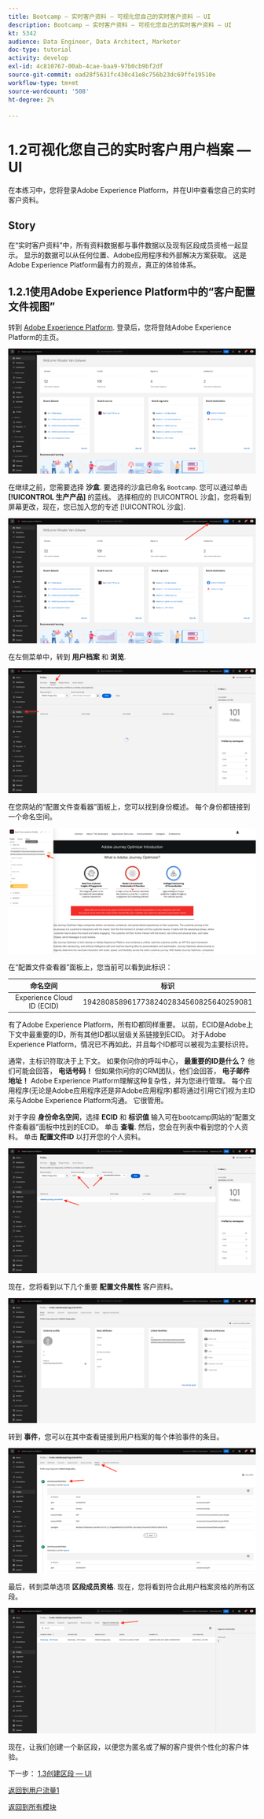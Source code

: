 ```yaml
---
title: Bootcamp — 实时客户资料 — 可视化您自己的实时客户资料 — UI
description: Bootcamp — 实时客户资料 — 可视化您自己的实时客户资料 — UI
kt: 5342
audience: Data Engineer, Data Architect, Marketer
doc-type: tutorial
activity: develop
exl-id: 4c810767-00ab-4cae-baa9-97b0cb9bf2df
source-git-commit: ead28f5631fc430c41e8c756b23dc69ffe19510e
workflow-type: tm+mt
source-wordcount: '508'
ht-degree: 2%

---
```


# 1.2可视化您自己的实时客户用户档案 — UI

在本练习中，您将登录Adobe Experience Platform，并在UI中查看您自己的实时客户资料。

## Story

在“实时客户资料”中，所有资料数据都与事件数据以及现有区段成员资格一起显示。 显示的数据可以从任何位置、Adobe应用程序和外部解决方案获取。 这是Adobe Experience Platform最有力的观点，真正的体验体系。

## 1.2.1使用Adobe Experience Platform中的“客户配置文件视图”

转到 [Adobe Experience Platform](https://experience.adobe.com/platform). 登录后，您将登陆Adobe Experience Platform的主页。

![数据获取](./images/home.png)

在继续之前，您需要选择 **沙盒**. 要选择的沙盒已命名 ``Bootcamp``. 您可以通过单击 **[!UICONTROL 生产产品]** 的蓝线。 选择相应的 [!UICONTROL 沙盒]，您将看到屏幕更改，现在，您已加入您的专述 [!UICONTROL 沙盒].

![数据获取](./images/sb1.png)

在左侧菜单中，转到 **用户档案** 和 **浏览**.

![客户资料](./images/homemenu.png)

在您网站的“配置文件查看器”面板上，您可以找到身份概述。 每个身份都链接到一个命名空间。

![客户资料](./images/identities.png)

在“配置文件查看器”面板上，您当前可以看到此标识：

| 命名空间 | 标识 |
|:-------------:| :---------------:|
| Experience Cloud ID (ECID) | 19428085896177382402834560825640259081 |

有了Adobe Experience Platform，所有ID都同样重要。 以前，ECID是Adobe上下文中最重要的ID，所有其他ID都以层级关系链接到ECID。 对于Adobe Experience Platform，情况已不再如此，并且每个ID都可以被视为主要标识符。

通常，主标识符取决于上下文。 如果你问你的呼叫中心， **最重要的ID是什么？** 他们可能会回答， **电话号码！** 但如果你问你的CRM团队，他们会回答， **电子邮件地址！**  Adobe Experience Platform理解这种复杂性，并为您进行管理。 每个应用程序(无论是Adobe应用程序还是非Adobe应用程序)都将通过引用它们视为主ID来与Adobe Experience Platform沟通。 它很管用。

对于字段 **身份命名空间**，选择 **ECID** 和 **标识值** 输入可在bootcamp网站的“配置文件查看器”面板中找到的ECID。 单击 **查看**. 然后，您会在列表中看到您的个人资料。 单击 **配置文件ID** 以打开您的个人资料。

![客户资料](./images/popupecid.png)

现在，您将看到以下几个重要 **配置文件属性** 客户资料。

![客户资料](./images/profile.png)

转到 **事件**，您可以在其中查看链接到用户档案的每个体验事件的条目。

![客户资料](./images/profileee.png)

最后，转到菜单选项 **区段成员资格**. 现在，您将看到符合此用户档案资格的所有区段。

![客户资料](./images/profileseg.png)

现在，让我们创建一个新区段，以便您为匿名或了解的客户提供个性化的客户体验。

下一步： [1.3创建区段 — UI](./ex3.md)

[返回到用户流量1](./uc1.md)

[返回到所有模块](../../overview.md)
